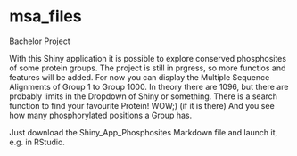 # msa_files
Bachelor Project

With this Shiny application it is possible to explore conserved phosphosites of some protein groups. The project is still in prgress, so more functios and features will be added. For now you can display the Multiple Sequence Alignments of Group 1 to Group 1000. In theory there are 1096, but there are probably limits in the Dropdown of Shiny or something.
There is a search function to find your favourite Protein! WOW;)  (if it is there)
And you see how many phosphorylated positions a Group has.

Just download the Shiny_App_Phosphosites Markdown file and launch it, e.g. in RStudio. 
